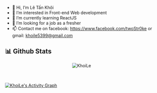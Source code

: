 - 👋 Hi, I’m Lê Tấn Khôi
- 👀 I’m interested in Front-end Web development
- 🌱 I’m currently learning ReactJS
- 💞️ I’m looking for a job as a fresher
- 📫 Contact me on facebook: https://www.facebook.com/twoStr0ke or gmail: khoile5399@gmail.com

## 📊 Github Stats
<p align="center"><img src="https://github-readme-streak-stats.herokuapp.com/?user=HelpMe-Pls&theme=algolia" alt="KhoiLe" /></p>
<br>
<br>
<a href="https://github.com/HelpMe-Pls"><img alt="KhoiLe's Activity Graph" src="https://activity-graph.herokuapp.com/graph?username=HelpMe-Pls&custom_title=KhoiLe's%20Contribution%20Graph&theme=react-dark" /></a>


